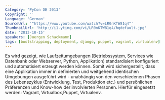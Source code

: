 ```yaml
---
Category: 'PyCon DE 2013'
Copyright: ''
Language: 'German'
SourceUrl: '"https://www.youtube.com/watch?v=LR0nKTW81q4"'
ThumbnailUrl: 'http://i1.ytimg.com/vi/LR0nKTW81q4/hqdefault.jpg'
date: '2013-10-15'
speakers: [Juergen Schackmann]
tags: [bootstrapping, deployment, django, puppet, vagrant, virtualenv]
---
```

Es wird gezeigt, wie Laufzeitumgebungen (Betriebssystem, Services wie Datenbank oder Webserver, Python, Applikation) standardisiert konfiguriert und automatisiert erzeugt werden können. Somit wird sichergestellt, dass eine Applikation immer in definierten und weitgehend identischen Umgebungen ausgeführt wird - unabhängig von den verschiedenen Phasen des Lebenszyklus (Entwicklung, Test, Produktion etc.) und persönlichen Präferenzen und Know-how der involvierten Personen.  Hierfür eingesetzt werden: Vagrant, Virtualbox,Puppet, Virtualenv.

